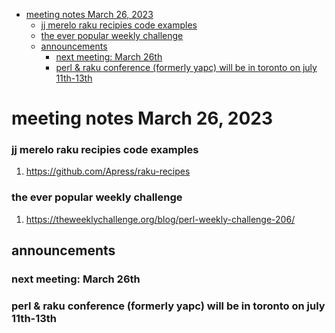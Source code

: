 - [meeting notes March 26, 2023](#org5a5917d)
    - [jj merelo raku recipies code examples](#orgc479399)
    - [the ever popular weekly challenge](#orge5a43f1)
  - [announcements](#org920e39b)
    - [next meeting: March 26th](#org6da04d6)
    - [perl & raku conference (formerly yapc) will be in toronto on july 11th-13th](#org3ca1ef5)


<a id="org5a5917d"></a>

# meeting notes March 26, 2023


<a id="orgc479399"></a>

### jj merelo raku recipies code examples

1.  <https://github.com/Apress/raku-recipes>


<a id="orge5a43f1"></a>

### the ever popular weekly challenge

1.  <https://theweeklychallenge.org/blog/perl-weekly-challenge-206/>


<a id="org920e39b"></a>

## announcements


<a id="org6da04d6"></a>

### next meeting: March 26th


<a id="org3ca1ef5"></a>

### perl & raku conference (formerly yapc) will be in toronto on july 11th-13th
